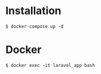 # Installation

````
$ docker-compose up -d
````

# Docker
````
$ docker exec -it laravel_app bash
````